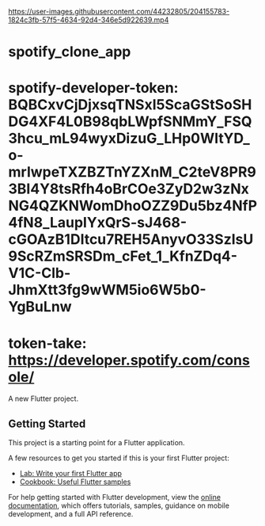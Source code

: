 

https://user-images.githubusercontent.com/44232805/204155783-1824c3fb-57f5-4634-92d4-346e5d922639.mp4

# spotify_clone_app

# spotify-developer-token: BQBCxvCjDjxsqTNSxI5ScaGStSoSHDG4XF4L0B98qbLWpfSNMmY_FSQ3hcu_mL94wyxDizuG_LHp0WItYD_o-mrIwpeTXZBZTnYZXnM_C2teV8PR93BI4Y8tsRfh4oBrCOe3ZyD2w3zNxNG4QZKNWomDhoOZZ9Du5bz4NfP4fN8_LaupIYxQrS-sJ468-cGOAzB1DItcu7REH5AnyvO33SzIsU9ScRZmSRSDm_cFet_1_KfnZDq4-V1C-Clb-JhmXtt3fg9wWM5io6W5b0-YgBuLnw

# token-take: https://developer.spotify.com/console/

A new Flutter project.

## Getting Started

This project is a starting point for a Flutter application.

A few resources to get you started if this is your first Flutter project:

- [Lab: Write your first Flutter app](https://docs.flutter.dev/get-started/codelab)
- [Cookbook: Useful Flutter samples](https://docs.flutter.dev/cookbook)

For help getting started with Flutter development, view the
[online documentation](https://docs.flutter.dev/), which offers tutorials,
samples, guidance on mobile development, and a full API reference.
